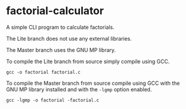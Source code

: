 # factorial-calculator
A simple CLI program to calculate factorials.

The Lite branch does not use any external libraries.

The Master branch uses the GNU MP library.

To compile the Lite branch from source simply compile using GCC.

```gcc -o factorial factorial.c```

To compile the Master branch from source compile using GCC with the GNU MP library installed and with the `-lgmp` option enabled.

```gcc -lgmp -o factorial -factorial.c```
